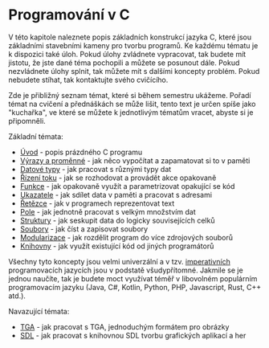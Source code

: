 # Programování v C
V této kapitole naleznete popis základních konstrukcí jazyka C, které jsou základními
stavebními kameny pro tvorbu programů. Ke každému tématu je k dispozici také úloh. Pokud úlohy
zvládnete vypracovat, tak budete mít jistotu, že jste dané téma pochopili a můžete se posunout dále.
Pokud nezvládnete úlohy splnit, tak můžete mít s dalšími koncepty problém. Pokud nebudete stíhat,
tak kontaktujte svého cvičícího.

Zde je přibližný seznam témat, které si během semestru ukážeme. Pořadí témat na cvičení a přednáškách
se může lišit, tento text je určen spíše jako "kuchařka", ve které se můžete k jednotlivým tématům
vracet, abyste si je připomněli.

Základní témata:
- [Úvod]() - popis prázdného C programu
- [Výrazy a proměnné]() - jak něco vypočítat a zapamatovat si to v paměti
- [Datové typy]() - jak pracovat s různými typy dat
- [Řízení toku]() - jak se rozhodovat a provádět akce opakovaně
- [Funkce]() - jak opakovaně využít a parametrizovat opakující se kód
- [Ukazatele]() - jak sdílet data v paměti a pracovat s adresami
- [Řetězce]() - jak v programech reprezentovat text
- [Pole]() - jak jednotně pracovat s velkým množstvím dat
- [Struktury]() - jak seskupit data do logicky souvisejících celků
- [Soubory]() - jak číst a zapisovat soubory
- [Modularizace]() - jak rozdělit program do více zdrojových souborů
- [Knihovny]() - jak využít existující kód od jiných programátorů

Všechny tyto koncepty jsou velmi univerzální a v tzv. [imperativních](https://cs.wikipedia.org/wiki/Imperativn%C3%AD_programov%C3%A1n%C3%AD)
programovacích jazycích jsou v podstatě všudypřítomné. Jakmile se je jednou naučíte, tak je budete
moct využívat téměř v libovolném populárním programovacím jazyku (Java, C#, Kotlin, Python, PHP,
Javascript, Rust, C++ atd.). 

Navazující témata:
- [TGA]() - jak pracovat s TGA, jednoduchým formátem pro obrázky
- [SDL]() - jak pracovat s knihovnou SDL tvorbu grafických aplikací a her
